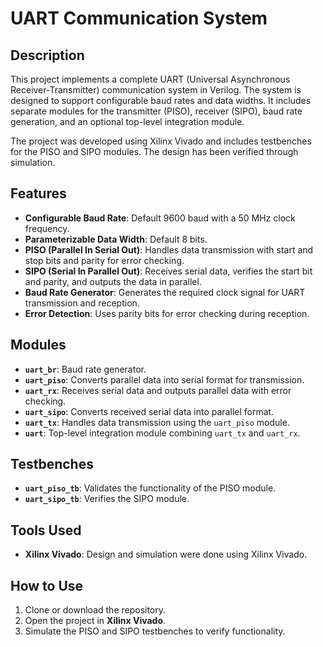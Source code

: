 # UART Communication System

## Description
This project implements a complete UART (Universal Asynchronous Receiver-Transmitter) communication system in Verilog. The system is designed to support configurable baud rates and data widths. It includes separate modules for the transmitter (PISO), receiver (SIPO), baud rate generation, and an optional top-level integration module.

The project was developed using Xilinx Vivado and includes testbenches for the PISO and SIPO modules. The design has been verified through simulation.

## Features
- **Configurable Baud Rate**: Default 9600 baud with a 50 MHz clock frequency.
- **Parameterizable Data Width**: Default 8 bits.
- **PISO (Parallel In Serial Out)**: Handles data transmission with start and stop bits and parity for error checking.
- **SIPO (Serial In Parallel Out)**: Receives serial data, verifies the start bit and parity, and outputs the data in parallel.
- **Baud Rate Generator**: Generates the required clock signal for UART transmission and reception.
- **Error Detection**: Uses parity bits for error checking during reception.

## Modules
- **`uart_br`**: Baud rate generator.
- **`uart_piso`**: Converts parallel data into serial format for transmission.
- **`uart_rx`**: Receives serial data and outputs parallel data with error checking.
- **`uart_sipo`**: Converts received serial data into parallel format.
- **`uart_tx`**: Handles data transmission using the `uart_piso` module.
- **`uart`**: Top-level integration module combining `uart_tx` and `uart_rx`.

## Testbenches
- **`uart_piso_tb`**: Validates the functionality of the PISO module.
- **`uart_sipo_tb`**: Verifies the SIPO module.

## Tools Used
- **Xilinx Vivado**: Design and simulation were done using Xilinx Vivado.

## How to Use
1. Clone or download the repository.
2. Open the project in **Xilinx Vivado**.
3. Simulate the PISO and SIPO testbenches to verify functionality.


